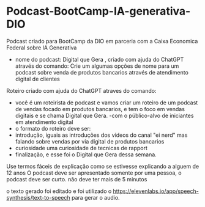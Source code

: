 # Podcast-BootCamp-IA-generativa-DIO
Podcast criado para BootCamp da DIO em parceria com a Caixa Economica Federal sobre IA Generativa 
- nome do podcast: Digital que Gera , criado com ajuda do ChatGPT através do comando: Crie um algumas opções de nome para um podcast sobre venda de produtos bancarios através de atendimento digital de clientes 

Roteiro criado com ajuda do ChatGPT atraves do comando:
-   você é um roteirista de podcast e vamos criar um roteiro de um podcast de vendas focado em produtos bancarios, e tem o foco em vendas digitais e se chama Digital que Gera.
-com o público-alvo de iniciantes em atendimento digital
- o formato do roteiro deve ser:
 - introdução, iguais as introduções dos vídeos do canal "ei nerd" mas falando sobre vendas por via digital de produtos bancarios
 - curiosidade uma curiosidade de tecnicas de rapport 
- finalização, e esse foi o Digital que Gera dessa semana. 

Use termos
fáceis de explicação como se estivesse explicando a alguem de 12 anos 
O podcast deve ser apresentado somente por uma pessoa,
o podcast deve ser curto. não deve ter mais de 5 minutos

o texto gerado foi editado e foi utilizado o https://elevenlabs.io/app/speech-synthesis/text-to-speech para gerar o audio.


